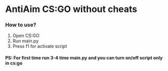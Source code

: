 # AntiAim CS:GO without cheats

### How to use?
1. Open CS:GO
2. Run main.py
3. Press f1 for activate script</br>
<h4>PS: For first time run 3-4 time main.py and you can turn on/off script only in cs:go<h4/>
